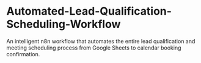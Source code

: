 # Automated-Lead-Qualification-Scheduling-Workflow
An intelligent n8n workflow that automates the entire lead qualification and meeting scheduling process from Google Sheets to calendar booking confirmation.
